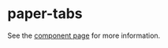 paper-tabs
============

See the [component page](https://www.polymer-project.org/0.5/docs/elements/paper-tabs.html) for more information.
